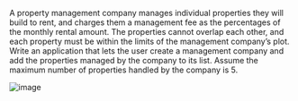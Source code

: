 A property management company manages individual properties they will build to rent, and charges them a management fee as the percentages of the monthly rental amount. 
The properties cannot overlap each other, and each property must be within the limits of the management company’s plot.  
Write an application that lets the user create a management company and add the properties managed by the company to its list. 
Assume the maximum number of properties handled by the company is 5.

![image](https://user-images.githubusercontent.com/71451687/113636332-57338680-9640-11eb-8767-627df27dd158.png)
